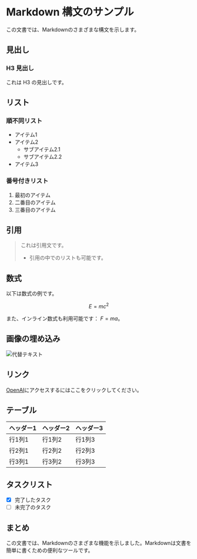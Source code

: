 # Markdown 構文のサンプル

この文書では、Markdownのさまざまな構文を示します。

## 見出し

### H3 見出し
これは H3 の見出しです。

## リスト

### 順不同リスト
- アイテム1
- アイテム2
  - サブアイテム2.1
  - サブアイテム2.2
- アイテム3

### 番号付きリスト
1. 最初のアイテム
2. 二番目のアイテム
3. 三番目のアイテム

## 引用

> これは引用文です。
> 
> - 引用の中でのリストも可能です。

## 数式

以下は数式の例です。

$$
E = mc^2
$$

また、インライン数式も利用可能です： $F = ma$。

## 画像の埋め込み

![代替テキスト](https://via.placeholder.com/150 "サンプル画像")

## リンク

[OpenAI](https://www.openai.com/)にアクセスするにはここをクリックしてください。

## テーブル

| ヘッダー1 | ヘッダー2 | ヘッダー3 |
|-----------|-----------|-----------|
| 行1列1   | 行1列2   | 行1列3   |
| 行2列1   | 行2列2   | 行2列3   |
| 行3列1   | 行3列2   | 行3列3   |

## タスクリスト

- [x] 完了したタスク
- [ ] 未完了のタスク

## まとめ

この文書では、Markdownのさまざまな機能を示しました。Markdownは文書を簡単に書くための便利なツールです。
